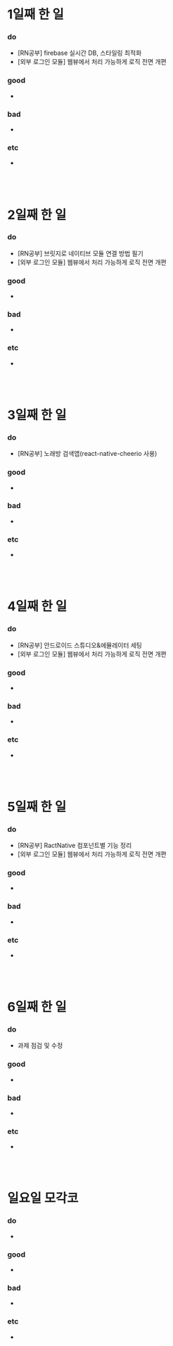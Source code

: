 # 1일째 한 일 
### do
- [RN공부] firebase 실시간 DB, 스타일링 최적화
- [외부 로그인 모듈] 웹뷰에서 처리 가능하게 로직 전면 개편

### good
- 

### bad
- 

### etc
- 

<br /><br />

# 2일째 한 일 
### do
- [RN공부] 브릿지로 네이티브 모듈 연결 방법 필기
- [외부 로그인 모듈] 웹뷰에서 처리 가능하게 로직 전면 개편

### good
-

### bad
-

### etc
-

<br /><br />

# 3일째 한 일 
### do
- [RN공부] 노래방 검색앱(react-native-cheerio 사용)

### good
-

### bad
-

### etc
-

<br /><br />

# 4일째 한 일 
### do
- [RN공부] 안드로이드 스튜디오&에뮬레이터 세팅 
- [외부 로그인 모듈] 웹뷰에서 처리 가능하게 로직 전면 개편

### good
-

### bad
-

### etc
- 

<br /><br />

# 5일째 한 일 
### do
- [RN공부] RactNative 컴포넌트별 기능 정리
- [외부 로그인 모듈] 웹뷰에서 처리 가능하게 로직 전면 개편

### good
-

### bad
-

### etc
- 

<br /><br />

# 6일째 한 일 
### do
- 과제 점검 및 수정

### good
-
 
### bad
-

### etc
-

<br /><br />

# 일요일 모각코
### do
-

### good
-

### bad
- 

### etc
-

<br /><br />
